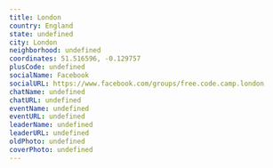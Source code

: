 ```yaml
---
title: London
country: England
state: undefined
city: London
neighborhood: undefined
coordinates: 51.516596, -0.129757
plusCode: undefined
socialName: Facebook
socialURL: https://www.facebook.com/groups/free.code.camp.london
chatName: undefined
chatURL: undefined
eventName: undefined
eventURL: undefined
leaderName: undefined
leaderURL: undefined
oldPhoto: undefined
coverPhoto: undefined
---
```

